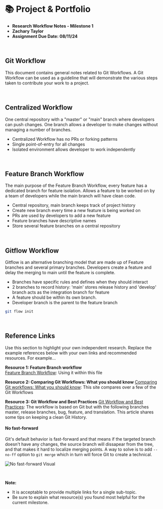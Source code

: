 
<br>

# 📚 Project & Portfolio

* **Research Workflow Notes - Milestone 1**
* **Zachary Taylor**
* **Assignment Due Date: 08/11/24**

<br>

## Git Workflow

This document contains general notes related to Git Workflows. A Git Workflow can be used as a guideline that will demonstrate the various steps taken to contribute your work to a project.

<br>

## Centralized Workflow

One central repository with a "master" or "main" branch where developers can push changes. One branch allows a developer to make changes without managing a number of branches.

* Centralized Workflow has no PRs or forking patterns
* Single point-of-entry for all changes
* Isolated environment allows developer to work independently

<br>

## Feature Branch Workflow

The main purpose of the Feature Branch Workflow, every feature has a dedicated branch for feature isolation. Allows a feature to be worked on by a team of developers while the main branch will have clean code.  

* Central repository, main branch keeps track of project history
* Create new branch every time a new feature is being worked on
* PRs are used by developers to add a new feature
* Feature branches have descriptive names
* Store several feature branches on a central repository
  
<br>

## Gitflow Workflow

Gitflow is an alternative branching model that are made up of Feature branches and several primary branches. Developers create a feature and delay the merging to main until the feature is complete.

* Branches have specific rules and defines when they should interact
* 2 branches to record history: 'main' stores release history and 'develop' branch acts as the integration branch for feature
* A feature should be within its own branch.
* Developer branch is the parent to the feature branch

```bash
git flow init
```

<br>

## Reference Links

Use this section to highlight your own independent research. Replace the example references below with your own links and recommended resources. For example...

**Resource 1: Feature Branch workflow**  
[Feature Branch Workflow](https://www.atlassian.com/git/tutorials/comparing-workflows/feature-branch-workflow): Using it within this file

**Resource 2: Comparing Git Workflows: What you should know**
[Comparing Git workflows: What you should know](https://www.atlassian.com/git/tutorials/comparing-workflows): This site compares over a few of the Git Workflows

**Resource 3: Git Workflow and Best Practices**
[Git Workflow and Best Practices](https://github.com/Piwigo/Piwigo/wiki/Git-workflow-and-best-pratices): The workflow is based on Git but with the following branches master, release branches, bug, feature, and translation. This article shares some tips on keeping a clean Git History.

#### No fast-forward

Git's default behavior is fast-forward and that means if the targeted branch doesn't have any changes, the source branch will dissapear from the tree, and that makes it hard to localize merging points. A way to solve is to add `--no-ff` option to `git merge` which in turn will force Git to create a technical.

![No fast-forward Visual](https://user-images.githubusercontent.com/9326959/236259756-a66dbc52-397f-42a3-8bc9-f8dc3122ad51.png)

<br>

**Note:**  

* It is acceptable to provide multiple links for a single sub-topic.  
* Be sure to explain what resource(s) you found most helpful for the current milestone.
